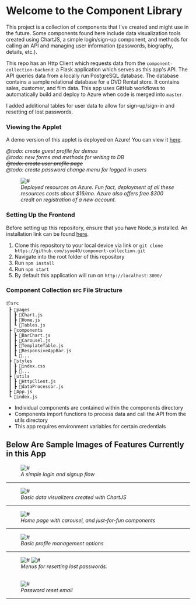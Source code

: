 # Welcome to the Component Library
This project is a collection of components that I've created and might use in the future. Some components found here include data visualization tools created using ChartJS, a simple login/sign-up component, and methods for calling an API and managing user information (passwords, biography, details, etc.).

This repo has an Http Client which requests data from the ```component-collection-backend```: a Flask application which serves as this app's API. The API queries data from a locally run PostgreSQL database. The database contains a sample relational database for a DVD Rental store. It contains sales, customer, and film data. This app uses GitHub workflows to automatically build and deploy to Azure when code is merged into ```master```.

I added additional tables for user data to allow for sign-up/sign-in and resetting of lost passwords.


### Viewing the Applet
A demo version of this applet is deployed on Azure! You can view it <a href="https://red-desert-0b2233c1e.2.azurestaticapps.net/">here</a>.

*@todo: create guest profile for demos*\
*@todo: new forms and methods for writing to DB*\
~~*@todo: create user profile page*~~\
*@todo: create password change menu for logged in users*

<figure>
<img src="https://i.ibb.co/H4V7F7M/deployment.png" alt="#">
<figcaption><i>Deployed resources on Azure. Fun fact, deployment of all these resources costs about $16/mo. Azure also offers free $300 credit on registration of a new account.</i></figcaption>
</figure>

### Setting Up the Frontend
Before setting up this repository, ensure that you have Node.js installed. An installation link can be found  <a href="https://nodejs.org/en/download/">here</a>.
1. Clone this repository to your local device via link or ```git clone https://github.com/syue40/component-collection.git```
2. Navigate into the root folder of this repository
3. Run ```npm install```
4. Run ```npm start```
5. By default this application will run on ```http://localhost:3000/```

### Component Collection src File Structure
```
📦src
 ┣ 📂pages
 ┃ ┣ 📜Chart.js
 ┃ ┣ 📜Home.js
 ┃ ┗ 📜Tables.js
 ┣ 📂components
 ┃ ┣ 📜BarChart.js
 ┃ ┣ 📜Carousel.js
 ┃ ┣ 📜TemplateTable.js
 ┃ ┣ 📜ResponsiveAppBar.js
 ┃ ┗ 📜...
 ┣ 📂styles
 ┃ ┣ 📜index.css
 ┃ ┣ 📜...
 ┣ 📂utils
 ┃ ┣ 📜HttpClient.js
 ┃ ┣ 📜dataProcessor.js
 ┣ 📜App.js
 ┗ 📜index.js
```
- Individual components are contained within the components directory
- Components import functions to process data and call the API from the utils directory
- This app requires environment variables for certain credentials

## Below Are Sample Images of Features Currently in this App

<figure>
<img src="https://i.ibb.co/r7w8bLG/login.png" alt="#">
<figcaption><i>A simple login and signup flow</i></figcaption>
</figure>
<hr>
<figure>
<img src="https://i.ibb.co/cr0sbgS/data-vis-1.png" alt="#">
<figcaption><i>Basic data visualizers created with ChartJS</i></figcaption>
</figure>
<hr>
<figure>
<img src="https://i.ibb.co/Vwvz9VK/homepage.png" alt="#">
<figcaption><i>Home page with carousel, and just-for-fun components</i></ficaption>
</figure>
<hr>
<figure>
<img src="https://i.ibb.co/BnxmM8t/profile.png" alt="#">
<figcaption><i>Basic profile management options</i></figcaption>
</figure>
<hr>
<figure>
<img src="https://i.ibb.co/QrRy3P3/reset1.png" alt="#">
<img src="https://i.ibb.co/VqP7NyY/reset2.png" alt="#">
<figcaption><i>Menus for resetting lost passwords.</i></figcaption>
<figure>
</figure>
</br>
<img src="https://i.ibb.co/9spt49M/resetemail.png" alt="#">
<figcaption><i>Password reset email</i></figcaption>
</figure>
<hr>
